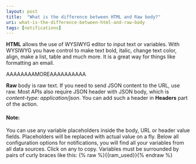 ```yaml
---
layout: post
title:  "What is the difference between HTML and Raw body?"
uri: what-is-the-difference-between-html-and-raw-body
tags: [notifications]
---
```


**HTML** allows the use of WYSIWYG editor to input text or variables. With WYSIWYG you have control to make text bold, italic, change text color, align, make a list, table and much more. It is a great way for things like formatting an email.

AAAAAAAAMOREAAAAAAAAAA

**Raw** body is raw text. If you need to send JSON content to the URL, use raw. Most APIs also require JSON header with JSON body, which is _content-type: application/json_. You can add such a header in **Headers** part of the action.

#### Note:

You can use any variable placeholders inside the body, URL or header value fields. Placeholders will be replaced with actual value on a fly. Below all configuration options for notifications, you will find all your variables from all data sources. Click on any to copy. Variables must be surrounded by pairs of curly braces like this: {% raw %}{{ram\_used}}{% endraw %}